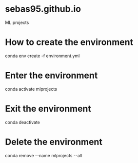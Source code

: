 # sebas95.github.io
ML projects


# How to create the environment
conda env create -f environment.yml

# Enter the environment
conda activate mlprojects

# Exit the environment
conda deactivate

# Delete the environment
conda remove --name mlprojects --all
